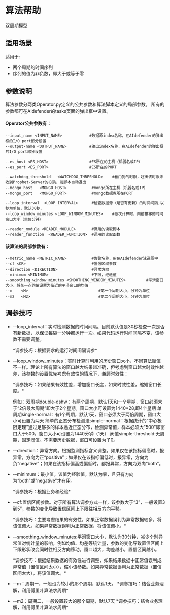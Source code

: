# 算法帮助  
双周期模型

## 适用场景
适用于:

* 两个周期的时间序列
* 序列的值为非负数，即大于或等于零

## 参数说明

算法参数分两类Operator.py定义的公共参数和算法脚本定义的局部参数。
所有的参数都可在AIdefender的tasks页面的弹出框中设置。

#### Operator公共参数有： 
```
--input_name <INPUT_NAME>            #数据源index名称，在AIdefender的弹出框的I/O port部分设置
--output-name <OUTPUT_NAME>          #输出index名称，在AIdefender的弹出框的I/O port部分设置

--es_host <ES_HOST>                  #ES所在的主机（机器名或IP）
--es_port <ES_PORT>                  #ES所在的PORT

--watchdog_threshold   <WATCHDOG_THRESHOLD>    #看门狗的时限，超出该时限未收到Prophet-Server的心跳，则脚本自动退出
--mongo_host   <MONGO_HOST>           #mongo所在主机（机器名或IP）   
--mongo_port   <MONGO_PORT>           #mongo数据库所在PORT

--loop_interval  <LOOP_INTERVAL>      #检查数据源（是否有更新）的时间间隔,以秒为单位，默认30秒，
--loop_window_minutes <LOOP_WINDOW_MINUTES>    #每次计算时，向前推移的时间窗口大小（单位分钟）

--reader_module <READER_MODULE>       #调用的读取脚本
--reader_function  <READER_FUNCTION>  #调用的读取函数
```

#### 该算法的局部参数有：
```
--metric_name <METRIC_NAME>           #告警名称，用在AIdefender泳道图中
--cf <CF>                             #置信区间参数
--direction <DIRECTION>               #异常方向
--minimum <MINIMUM>                   #下限，经验值
--smoothing_window_minutes <SMOOTHING_WINDOW_MINUTES>         #平滑窗口大小，将某一点的值设置为临近的平滑窗口的均值
--m    <M>                               #第一个周期大小，分钟为单位
--m2   <M2>                              #第二个周期大小，分钟为单位
```


## 调参技巧 


+ --loop_interval：实时检测数据的时间间隔。目前默认值是30秒检查一次是否有新数据，以保证每隔一分钟都运行一次。如果代码运行时间间隔不变，该参数不需要调整。

    \*调参技巧：根据要求的运行时间间隔调参\*

+ --loop_window_minutes：实时计算时利用的历史窗口大小，不同算法赋值不一样。理论上所有算法的窗口越大结果越准确，但考虑到窗口越大时效性越差，该参数的设置优先考虑有效性的情况下，兼顾时效性：

    \*调参技巧：如果结果有效性差，增加窗口长度，如果时效性差，缩短窗口长度。\*

    例如：双周期double-dshw：有两个周期，默认1天和一个星期，窗口必须大于“2倍最大周期”即大于2个星期。窗口大小可设置为1440*28,即4个星期
    单周期single-normal：有1个周期，默认1天，窗口必须大于两倍周期，窗口大小可设置为两天
    简单的正态分布检测法simple-normal：根据统计的“中心极限定理”通过足够多的样本逼近正态分布，检测异常值，样本必须大"500"即窗口大于500，窗口大小可设置为1440分钟（1天）
    阀值simple-threshold:无周期，固定阀值。不需要历史数据，窗口可设置为了0。


+ --direction：异常方向。根据监测指标含义调整。如果仅在该指标偏高时，报异常，方向为正“positive”；如果仅在该指标偏低时，报异常，方向为负“negative”；如果在该指标偏高或偏低时，都报异常，方向为双向“both”。

+ --minimum：最小值。该值为经验值，默认为零，且只有方向为“both”或"negative"才有用。

    \*调参技巧：根据业务和经验\*

+ --cf:置信区间参数。对于所有算法调参方式一样，该参数大于“3”，一般设置3到5”，参数的变化导致置信区间上下限往相反方向平移。

    \*调参技巧：主要考虑结果的有效性，如果正常数据误判为异常数据较多，将该值调大。如果异常数据误判为正常数据，将该值调小。\*

+ --smoothing_window_minutes:平滑窗口大小，默认为30分钟，减少个别异常值对统计量的影响，例如均值、均差等统计量，参数的变化导致置信区间上下限形状改变同时往相反方向移动。窗口越大，均差越小，置信区间越小。

    \*调参技巧：根据结果数据的有效性进行调整，如果结果数据中正常值误判成异常值（置信区间太小），缩小该参数。如果异常数据误判为正常数据（置信区间太大），将该值调大。\*

+ --m：周期一，一般设为较小的那个周期，默认1天。
    \*调参技巧：结合业务理解，利用傅里叶算法求周期\*

+ --m2：周期二，一般设置较大的那个周期，默认7天
    \*调参技巧：结合业务理解，利用傅里叶算法求周期\*






